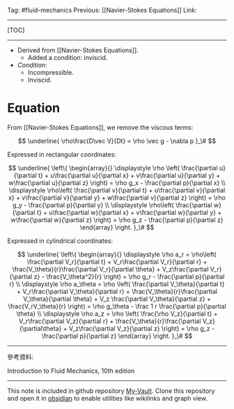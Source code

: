 Tag: #fluid-mechanics 
Previous: [[Navier-Stokes Equations]]
Link: 

---

[TOC]

---

- Derived from [[Navier-Stokes Equations]]. 
	- Added a condition: inviscid.
- *Condition*:
	- Incompressible.
	- Inviscid.


# Equation

From [[Navier-Stokes Equations]], we remove the viscous terms:

$$
\underline{
	\rho\frac{D\vec V}{Dt} = 
	\rho \vec g - \nabla p
}_\#
$$

Expressed in rectangular coordinates:

$$
\underline{
	\left\{
		\begin{array}{}
			\displaystyle
			\rho
			\left(
				\frac{\partial u}{\partial t} +
				u\frac{\partial u}{\partial x} +
				v\frac{\partial u}{\partial y} +
				w\frac{\partial u}{\partial z}
			\right) =
			\rho g_x - \frac{\partial p}{\partial x} \\
			\displaystyle
			\rho\left(
				\frac{\partial v}{\partial t} +
				u\frac{\partial v}{\partial x} + 
				v\frac{\partial v}{\partial y} +
				w\frac{\partial v}{\partial z}
			\right) = \rho g_y - \frac{\partial p}{\partial y} \\
			\displaystyle
			\rho\left(
				\frac{\partial w}{\partial t} +
				u\frac{\partial w}{\partial x} +
				v\frac{\partial w}{\partial y} +
				w\frac{\partial w}{\partial z}
			\right) = \rho g_z - \frac{\partial p}{\partial z}
		\end{array}
	\right.
}_\#
$$

Expressed in cylindrical coordinates:

$$
\underline{
	\left\{
		\begin{array}{}
			\displaystyle
			\rho a_r = \rho\left(
				\frac{\partial V_r}{\partial t} +
				V_r\frac{\partial V_r}{\partial r} +
				\frac{V_\theta}{r}\frac{\partial V_r}{\partial \theta} +
				V_z\frac{\partial V_r}{\partial z} -
				\frac{V_\theta^2}{r}
			\right) = \rho g_r - \frac{\partial p}{\partial r} \\
			\displaystyle
			\rho a_\theta = \rho
			\left(
				\frac{\partial V_\theta}{\partial t} +
				V_r\frac{\partial V_\theta}{\partial r} +
				\frac{V_\theta}{r}\frac{\partial V_\theta}{\partial \theta} + V_z \frac{\partial V_\theta}{\partial z} +
				\frac{V_rV_\theta}{r}
			\right) = \rho g_\theta - \frac 1 r \frac{\partial p}{\partial \theta} \\
			\displaystyle
			\rho a_z = \rho
			\left(
				\frac{\rho V_z}{\partial t} +
				V_r\frac{\partial V_z}{\partial r} +
				\frac{V_\theta}{r}\frac{\partial V_z}{\partial\theta} +
				V_z\frac{\partial V_z}{\partial z}
			\right) = \rho g_z - \frac{\partial p}{\partial z}
		\end{array}
	\right.
}_\#
$$



---

參考資料:

Introduction to Fluid Mechanics, 10th edition

---

This note is included in github repository [My-Vault](https://github.com/LittleD3092/My-Vault.git). Clone this repository and open it in [obsidian](https://obsidian.md/) to enable utilities like wikilinks and graph view.